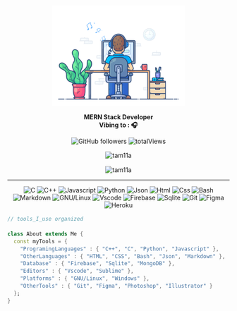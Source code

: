 <div align="center" width="50">

<img src="./public/dev-working_rounded.gif" href="https://github.com/sp-xd" alt="CoDiNg RocKs"  width="60%"/><br> 
  
<p><strong>MERN Stack Developer
<br> Vibing to : 🎧  </strong></p>

![GitHub followers](https://img.shields.io/github/followers/tam11a?style=social) 
  <img src="https://komarev.com/ghpvc/?username=tam11a&label=Profile%20views&color=0e75b6&style=flat" alt="totalViews" />

</div>

<div align="center">
  <p><img align="center" src="https://github-readme-stats.vercel.app/api/top-langs?username=tam11a&show_icons=true&locale=en&layout=compact&theme=transparent" alt="tam11a" /></p>
  
  <p><img align="center" src="https://github-readme-stats.vercel.app/api?username=tam11a&show_icons=true&locale=en&layout=compact&theme=transparent" alt="tam11a" /></p>
 </div>

<hr></hr>
<div align="center">

![C](https://img.shields.io/badge/C-00599C?style=flat&logo=c&logoColor=white)
![C++](https://img.shields.io/badge/C%2B%2B-00599C?style=flat&logo=c%2B%2B&logoColor=white)
![Javascript](https://img.shields.io/badge/JavaScript-323330?style=flat&logo=javascript&logoColor=F7DF1E)
![Python](https://img.shields.io/badge/Python-FFD43B?style=flat&logo=python&logoColor=darkgreen)
![Json](https://img.shields.io/badge/json-5E5C5C?style=flat&logo=json&logoColor=white)
![Html](https://img.shields.io/badge/HTML5-E34F26?style=flat&logo=html5&logoColor=white)
![Css](https://img.shields.io/badge/CSS3-1572B6?style=flat&logo=css3&logoColor=white)
![Bash](https://img.shields.io/badge/GNU%20Bash-4EAA25?style=flat&logo=GNU%20Bash&logoColor=white)
![Markdown](https://img.shields.io/badge/Markdown-000000?style=flat&logo=markdown&logoColor=white)
![GNU/Linux](https://img.shields.io/badge/Linux-FCC624?style=flat&logo=linux&logoColor=black)
![Vscode](https://img.shields.io/badge/Visual_Studio_Code-0078D4?style=flat&logo=visual%20studio%20code&logoColor=white)
![Firebase](https://img.shields.io/badge/firebase-ffca28?style=flat&logo=firebase&logoColor=black)
![Sqlite](https://img.shields.io/badge/SQLite-07405E?style=flat&logo=sqlite&logoColor=white)
![Git](https://img.shields.io/badge/GIT-E44C30?style=flat&logo=git&logoColor=white)
![Figma](https://img.shields.io/badge/Figma-F24E1E?style=flat&logo=figma&logoColor=white)
![Heroku](https://img.shields.io/badge/Heroku-430098?style=flat&logo=heroku&logoColor=white)

</div>


```dart
// tools_I_use organized

class About extends Me { 
  const myTools = {  
    "ProgramingLanguages" : { "C++", "C", "Python", "Javascript" },
    "OtherLanguages" : { "HTML", "CSS", "Bash", "Json", "Markdown" },
    "Database" : { "Firebase", "Sqlite", "MongoDB" },
    "Editors" : { "Vscode", "Sublime" },
    "Platforms" : { "GNU/Linux", "Windows" },
    "OtherTools" : { "Git", "Figma", "Photoshop", "Illustrator" }
  };
}
```


